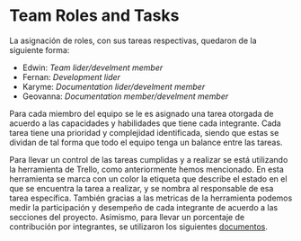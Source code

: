 # **Team Roles and Tasks** 

La asignación de roles, con sus tareas respectivas, quedaron de la siguiente forma:
* Edwin: *Team lider/develment member*
* Fernan: *Development lider*
* Karyme: *Documentation lider/develment member*
* Geovanna: *Documentation member/develment member*

Para cada miembro del equipo se le es asignado una tarea otorgada de acuerdo a las capacidades y habilidades que tiene cada integrante. Cada tarea tiene una prioridad y complejidad identificada, siendo que estas se dividan de tal forma que todo el equipo tenga un balance entre las tareas.

Para llevar un control de las tareas cumplidas y a realizar se está utilizando la herramienta de Trello, como anteriormente hemos mencionado. En esta herramienta se marca con un color la etiqueta que describe el estado en el que se encuentra la tarea a realizar, y se nombra al responsable de esa tarea específica. También gracias a las metricas de la herramienta podemos medir la participación y desempeño de cada integrante de acuerdo a las secciones del proyecto. Asimismo, para llevar un porcentaje de contribución por integrantes, se utilizaron los siguientes [documentos](https://github.com/Edwin-Lines/Proyecto-And-Then...-/tree/main/Recursos/Criterios%20de%20evaluaci%C3%B3n).
